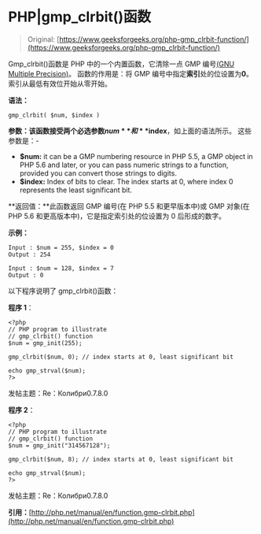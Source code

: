 # PHP|gmp_clrbit()函数

> Original: [https://www.geeksforgeeks.org/php-gmp_clrbit-function/](https://www.geeksforgeeks.org/php-gmp_clrbit-function/)

Gmp_clrbit()函数是 PHP 中的一个内置函数，它清除一点 GMP 编号[(GNU Multiple Precision)](https://en.wikipedia.org/wiki/GNU_Multiple_Precision_Arithmetic_Library)。 函数的作用是：将 GMP 编号中指定**索引**处的位设置为**0**。 索引从最低有效位开始从零开始。

**语法：**

```
gmp_clrbit( $num, $index )
```

**参数：**该函数接受两个必选参数**$num**和**$index**，如上面的语法所示。 这些参数是：-

*   **$num:** it can be a GMP numbering resource in PHP 5.5, a GMP object in PHP 5.6 and later, or you can pass numeric strings to a function, provided you can convert those strings to digits.
*   **$index:** Index of bits to clear. The index starts at 0, where index 0 represents the least significant bit.

**返回值：**此函数返回 GMP 编号(在 PHP 5.5 和更早版本中)或 GMP 对象(在 PHP 5.6 和更高版本中)，它是指定索引处的位设置为 0 后形成的数字。

**示例：**

```
Input : $num = 255, $index = 0
Output : 254

Input : $num = 128, $index = 7
Output : 0

```

以下程序说明了 gmp_clrbit()函数：

**程序 1**：

```
<?php
// PHP program to illustrate
// gmp_clrbit() function
$num = gmp_init(255);

gmp_clrbit($num, 0); // index starts at 0, least significant bit

echo gmp_strval($num);
?>
```

发帖主题：Re：Колибри0.7.8.0

**程序 2**：

```
<?php
// PHP program to illustrate
// gmp_clrbit() function
$num = gmp_init("314567128");

gmp_clrbit($num, 8); // index starts at 0, least significant bit

echo gmp_strval($num);
?>
```

发帖主题：Re：Колибри0.7.8.0

**引用：**[http://php.net/manual/en/function.gmp-clrbit.php](http://php.net/manual/en/function.gmp-clrbit.php)